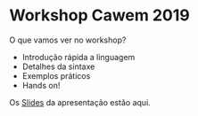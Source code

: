 # Workshop Cawem 2019

O que vamos ver no workshop?
- Introdução rápida a linguagem
- Detalhes da sintaxe
- Exemplos práticos
- Hands on!

Os [Slides](https://docs.google.com/presentation/d/1EML7oELkkVZRErn8IGgo3OcmbGWcTnHoddspnZ3ezX0/edit?usp=sharing) da apresentação estão aqui.